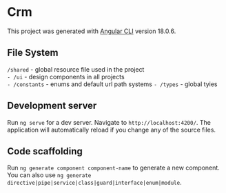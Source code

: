 # Crm

This project was generated with [Angular CLI](https://github.com/angular/angular-cli) version 18.0.6.

## File System

`/shared` -  global resource file used in the project <br/>
`- /ui` - design components in all projects <br/>
`- /constants` - enums and default url path systems
`- /types` - global tyies


## Development server

Run `ng serve` for a dev server. Navigate to `http://localhost:4200/`. The application will automatically reload if you change any of the source files.

## Code scaffolding

Run `ng generate component component-name` to generate a new component. You can also use `ng generate directive|pipe|service|class|guard|interface|enum|module`.
